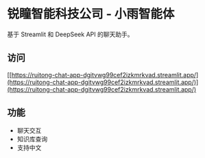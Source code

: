 # 锐瞳智能科技公司 - 小雨智能体
基于 Streamlit 和 DeepSeek API 的聊天助手。

## 访问
[[https://ruitong-chat-app-dgitvwg99cef2izkmrkvad.streamlit.app/](https://ruitong-chat-app-dgitvwg99cef2izkmrkvad.streamlit.app/)](https://ruitong-chat-app-dgitvwg99cef2izkmrkvad.streamlit.app/)

## 功能
- 聊天交互
- 知识库查询
- 支持中文
